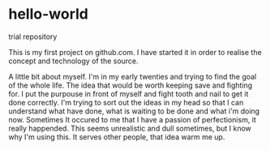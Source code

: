 # hello-world
trial repository

This is my first project on github.com. I have started it in order to realise the concept 
and technology of the source. 

A little bit about myself. I'm in my early twenties and trying to find the goal of the whole 
life. The idea that would be worth keeping save and fighting for. I put the purpouse in front of myself
and fight tooth and nail to get it done correctly. I'm trying to sort out the ideas in my head
so that I can understand what have done, what is waiting to be done and what i'm doing now. 
Sometimes It occured to me that I have a passion of perfectionism, it really happended. This seems 
unrealistic and dull sometimes, but I know why I'm using this. It serves other people, that idea warm me up.
